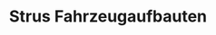 ---
title: "Strus Fahrzeugaufbauten"
url: /landau-in-der-pfalz/strus-fahrzeugaufbauten/
shop: Allgemein
---